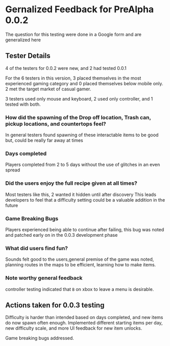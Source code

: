 # Gernalized Feedback for PreAlpha 0.0.2
The question for this testing were done in a Google form and are generalized here

## Tester Details
4 of the testers for 0.0.2 were new, and 2 had tested 0.0.1

For the 6 testers in this version, 3 placed themselves in the most experienced gaming category and 0 placed themselves below mobile only. 2 met the target market of casual gamer.

3 testers used only mouse and keyboard, 2 used only controller, and 1 tested with both.

### How did the spawning of the Drop off location, Trash can, pickup locations, and countertops feel?
In general testers found spawning of these interactable items to be good but, could be really far away at times


### Days completed
Players completed from 2 to 5 days without the use of glitches in an even spread

### Did the users enjoy the full recipe given at all times?
Most testers like this, 2 wanted it hidden until after discovery
    This leads developers to feel that a difficulty setting could be a valuable addition in the future

### Game Breaking Bugs
Players experienced being able to continue after failing, this bug was noted and patched early on in the 0.0.3 development phase

### What did users find fun?
Sounds felt good to the users,general premise of the game was noted, planning routes in the maps to be efficient, learning how to make items.

### Note worthy general feedback
controller testing indicated that `B` on xbox to leave a menu is desirable.

## Actions taken for 0.0.3 testing
Difficulty is harder than intended based on days completed, and new items do now spawn often enough. Implemented different starting items per day, new difficulty scale, and more UI feedback for new item unlocks.

Game breaking bugs addressed.
